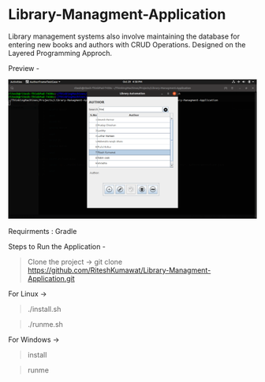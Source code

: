# Library-Managment-Application

Library management systems also involve maintaining the database for entering new books and authors with CRUD Operations.
Designed on the Layered Programming Approch.

Preview - 

![preview](libraryPreview.png)




Requirments : 
Gradle 

Steps to Run the Application -
> Clone the project -> git clone https://github.com/RiteshKumawat/Library-Managment-Application.git

For Linux -> 

>./install.sh

>./runme.sh

For Windows -> 

> install

> runme
